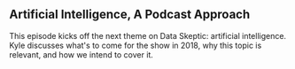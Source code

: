 ## Artificial Intelligence, A Podcast Approach

This episode kicks off the next theme on Data Skeptic: artificial intelligence.  Kyle discusses what's to come for the show in 2018, why this topic is relevant, and how we intend to cover it.
